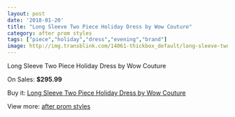 ```yaml
---
layout: post
date: '2018-01-20'
title: "Long Sleeve Two Piece Holiday Dress by Wow Couture"
category: after prom styles
tags: ["piece","holiday","dress","evening","brand"]
image: http://img.transblink.com/14061-thickbox_default/long-sleeve-two-piece-holiday-dress-by-wow-couture.jpg
---
```

Long Sleeve Two Piece Holiday Dress by Wow Couture

On Sales: **$295.99**
<a href="https://www.transblink.com/en/after-prom-styles/4501-long-sleeve-two-piece-holiday-dress-by-wow-couture.html"><amp-img layout="responsive" width="600" height="600" src="//img.transblink.com/14061-thickbox_default/long-sleeve-two-piece-holiday-dress-by-wow-couture.jpg" alt="Long Sleeve Two Piece Holiday Dress by Wow Couture 0" /></a>
<a href="https://www.transblink.com/en/after-prom-styles/4501-long-sleeve-two-piece-holiday-dress-by-wow-couture.html"><amp-img layout="responsive" width="600" height="600" src="//img.transblink.com/14064-thickbox_default/long-sleeve-two-piece-holiday-dress-by-wow-couture.jpg" alt="Long Sleeve Two Piece Holiday Dress by Wow Couture 1" /></a>
<a href="https://www.transblink.com/en/after-prom-styles/4501-long-sleeve-two-piece-holiday-dress-by-wow-couture.html"><amp-img layout="responsive" width="600" height="600" src="//img.transblink.com/14063-thickbox_default/long-sleeve-two-piece-holiday-dress-by-wow-couture.jpg" alt="Long Sleeve Two Piece Holiday Dress by Wow Couture 2" /></a>
<a href="https://www.transblink.com/en/after-prom-styles/4501-long-sleeve-two-piece-holiday-dress-by-wow-couture.html"><amp-img layout="responsive" width="600" height="600" src="//img.transblink.com/14062-thickbox_default/long-sleeve-two-piece-holiday-dress-by-wow-couture.jpg" alt="Long Sleeve Two Piece Holiday Dress by Wow Couture 3" /></a>

Buy it: [Long Sleeve Two Piece Holiday Dress by Wow Couture](https://www.transblink.com/en/after-prom-styles/4501-long-sleeve-two-piece-holiday-dress-by-wow-couture.html "Long Sleeve Two Piece Holiday Dress by Wow Couture")

View more: [after prom styles](https://www.transblink.com/en/55-after-prom-styles "after prom styles")